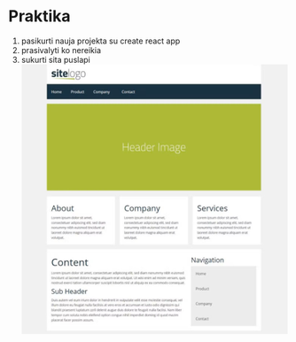 # Praktika

1. pasikurti nauja projekta su create react app
2. prasivalyti ko nereikia
3. sukurti sita puslapi
   ![](uzd\react1.jpg)
